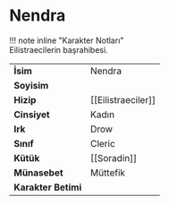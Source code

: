 # Nendra   
  
  
!!! note inline "Karakter Notları"  
	Eilistraecilerin başrahibesi.  
  
  
<table><tr><td><b>İsim</b></td><td>Nendra</td></tr>  
<tr><td><b>Soyisim</b></td><td></td></tr>  
<tr><td><b>Hizip</b></td><td>[[Eilistraeciler]]</td></tr>  
<tr><td><b>Cinsiyet</b></td><td>Kadın</td></tr>  
<tr><td><b>Irk</b></td><td>Drow</td></tr>  
<tr><td><b>Sınıf</b></td><td>Cleric</td></tr>  
<tr><td><b>Kütük</b></td><td>[[Soradin]]</td></tr>  
<tr><td><b>Münasebet</b></td><td>Müttefik</td></tr>  
<tr><td><b>Karakter Betimi</b></td><td></td></tr>  
</table>